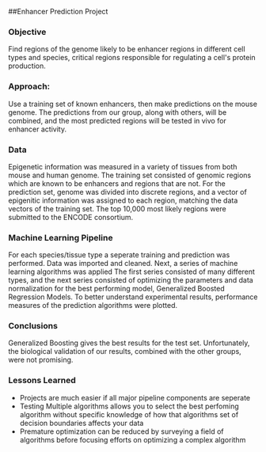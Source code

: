 ##Enhancer Prediction Project

### Objective
 Find regions of the genome likely to be enhancer regions in different cell types and species, critical regions responsible for regulating a cell's protein production. 

###  Approach:
Use a training set of known enhancers, then make predictions on the mouse genome. The predictions from our group, along with others, will be combined, and the most predicted regions will be tested in vivo for enhancer activity. 

###  Data
Epigenetic information was measured in a variety of tissues from both mouse and human genome. The training set consisted of genomic regions which are known to be enhancers and regions that are not. For the prediction set, genome was divided into discrete regions, and a vector of epigenitic information was assigned to each region, matching the data vectors of the training set. The top 10,000 most likely regions were submitted to the ENCODE consortium.  


###  Machine Learning Pipeline
For each species/tissue type a seperate training and prediction was performed. Data was imported and cleaned. Next, a series of machine learning algorithms was applied The first series consisted of many different types, and the next series consisted of optimizing the parameters and data normalization for the best performing model, Generalized Boosted Regression Models. To better understand experimental results, performance measures of the prediction algorithms were plotted.  


###  Conclusions
Generalized Boosting gives the best results for the test set. Unfortunately, the biological validation of our results, combined with the other groups, were not promising. 

###  Lessons Learned
- Projects are much easier if all major pipeline components are seperate
- Testing Multiple algorithms allows you to select the best perfoming algorithm without specific knowledge of how that algorithms set of decision boundaries affects your data
- Premature optimization can be reduced by surveying a field of algorithms before focusing efforts on optimizing a complex algorithm


